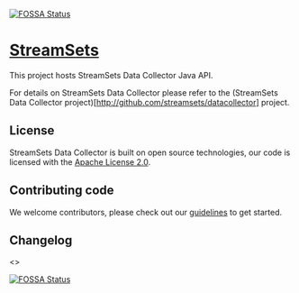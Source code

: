 [![FOSSA Status](https://app.fossa.io/api/projects/git%2Bgithub.com%2Fstreamsets%2Fdatacollector-api.svg?type=shield)](https://app.fossa.io/projects/git%2Bgithub.com%2Fstreamsets%2Fdatacollector-api?ref=badge_shield)

<!---
  Licensed under the Apache License, Version 2.0 (the "License");
  you may not use this file except in compliance with the License.
  You may obtain a copy of the License at

    http://www.apache.org/licenses/LICENSE-2.0

  Unless required by applicable law or agreed to in writing, software
  distributed under the License is distributed on an "AS IS" BASIS,
  WITHOUT WARRANTIES OR CONDITIONS OF ANY KIND, either express or implied.
  See the License for the specific language governing permissions and
  limitations under the License. See accompanying LICENSE file.
--->

[StreamSets](http://streamsets.com)
=================

This project hosts StreamSets Data Collector Java API.

For details on StreamSets Data Collector please refer to the
(StreamSets Data Collector project)[http://github.com/streamsets/datacollector] project.

License
------
StreamSets Data Collector is built on open source technologies, our code is licensed with the
[Apache License 2.0](LICENSE.txt).

Contributing code
-----------
We welcome contributors, please check out our [guidelines](CONTRIBUTING.md) to get started.

Changelog
----------
<<point to the changelog file in github>>


[![FOSSA Status](https://app.fossa.io/api/projects/git%2Bgithub.com%2Fstreamsets%2Fdatacollector-api.svg?type=large)](https://app.fossa.io/projects/git%2Bgithub.com%2Fstreamsets%2Fdatacollector-api?ref=badge_large)
